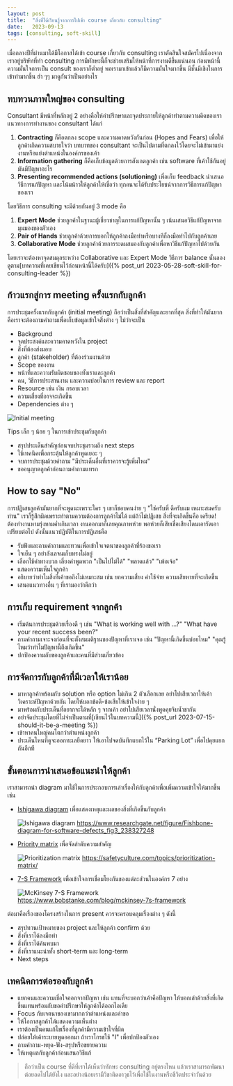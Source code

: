 ```yaml
---
layout: post
title:  "สิ่งที่ได้เรียนรู้จากการไปเข้า course เกี่ยวกับ consulting"
date:   2023-09-13
tags: [consulting, soft-skill]
---
```


เมื่อกลางปีที่ผ่านมาได้มีโอกาสได้เข้า course เกี่ยวกับ consulting เราตัดสินใจสมัครไปเนื่องจากเราอยู่บริษัทที่ทำ consulting การมีทักษะนี้ก็จะช่วยเสริมให้หน้าที่การงานดีขึ้นแน่นอน ก่อนหน้านี้ความมั่นใจการเป็น consult ของเราก็ต่ำอยู่ พอเรามาเข้าแล้วก็มีความมั่นใจมากขึ้น มีชั้นมีเชิงในการเข้าทำมากขึ้น ฮ่า ๆๆ มาดูกันว่าเป็นอย่างไร

## ทบทวนภาพใหญ่ของ consulting
Consultant มีหน้าที่หลักอยู่ 2 อย่างคือให้คำปรึกษาและจุดประกายให้ลูกค้าทำตามความคิดของเรา แนวทางการทำงานของ consultant ได้แก่

1. **Contracting** ก็คือตกลง scope และความคาดหวังกันก่อน (Hopes and Fears) เพื่อให้ลูกค้าเกิดความสบายใจว่า บทบาทของ consultant จะเป็นไปตามที่ตกลงไว้โดยจะไม่เข้ามาแย่งงานหรือแย่งตำแหน่งในองค์กรของเค้า
2. **Information gathering** ก็คือเก็บข้อมูลด้วยการสังเกตลูกค้า เช่น software ที่เค้าใช้กันอยู่มันมีปัญหาอะไร
3. **Presenting recommended actions (solutioning)** เพื่อเก็บ feedback นำเสนอวิธีการแก้ปัญหา และโน้มน้าวให้ลูกค้าให้เชื่อว่า ทุกคนจะได้รับประโยชน์จากการวิธีการแก้ปัญหาของเรา

โดยวิธีการ consulting จะมีด้วยกันอยู่ 3 mode คือ

1. **Expert Mode** ช่วยลูกค้าในฐานะผู้เชี่ยวชาญในการแก้ปัญหานั้น ๆ เน้นเสนอวิธีแก้ปัญหาจากมุมมองของตัวเอง
2. **Pair of Hands** ช่วยลูกค้าด้วยการบอกให้ลูกค้าลงมือทำหรือบางทีก็ลงมือทำไปกับลูกค้าเลย
3. **Collaborative Mode** ช่วยลูกค้าด้วยการระดมสมองกับลูกค้าเพื่อหาวิธีแก้ปัญหาไปด้วยกัน

โดยเราจะต้องหาจุดสมดุลระหว่าง Collaborative และ Expert Mode วิธีการ balance นั้นลองดูตาม[บทความที่เคยเขียนไว้ก่อนหน้านี้ได้ครับ]({% post_url 2023-05-28-soft-skill-for-consulting-leader %})  

## ก้าวแรกสู่การ meeting ครั้งแรกกับลูกค้า
การประชุมครั้งแรกกับลูกค้า (initial meeting) ถือว่าเป็นสิ่งที่สำคัญและยากที่สุด สิ่งที่ทำให้มันยากคือเราจะต้องถามคำถามเพื่อเก็บข้อมูลเข้าใจสิ่งต่าง ๆ ไม่ว่าจะเป็น

- Background
- จุดประสงค์และความคาดหวังใน project
- สิ่งที่ต้องส่งมอบ
- ลูกค้า (stakeholder) ที่ต้องร่วมงานด้วย
- Scope ของงาน
- หน้าที่และความรับผิดชอบของทั้งเราและลูกค้า
- คน, วิธีการประสานงาน และความบ่อยในการ review และ report
- Resource เช่น เงิน กรอบเวลา
- ความเสี่ยงที่อาจจะเกิดขึ้น
- Dependencies ต่าง ๆ

![Initial meeting](/assets/2023-09-13-initial-meeting.png)

Tips เล็ก ๆ น้อย ๆ ในการเข้าประชุมกับลูกค้า

- สรุปประเด็นสำคัญก่อนจบประชุมรวมถึง next steps
- ใช้เทคนิคเพื่อกระตุ้นให้ลูกค้าพูดเยอะ ๆ
- จบการประชุมด้วยคำถาม "มีประเด็นอื่นที่เราควรจะรู้เพิ่มไหม"
- ขออนุญาตลูกค้าก่อนถามคำถามแทรก

## How to say "No"
การปฏิเสธลูกค้ามันยากที่จะพูดนะเพราะใคร ๆ เขาก็ชอบคนง่าย ๆ "ใช่ครับพี่ ดีครับผม เหมาะสมครับท่าน" เราก็รู้สึกผิดเพราะทำตามความต้องการลูกค้าไม่ได้ แต่ถ้าไม่ปฏิเสธ สิ่งที่จะเกิดขึ้นคือ เครียด! ต้องทำงานหามรุ่งหามค่ำเกินเวลา งานออกมาก็เลยคุณภาพห่วย พอห่วยก็เสียเชื่อเสียงโดนเอารัดเอาเปรียบต่อไป ดังนั้นแนวปฏิบัติในการปฏิเสธคือ

- รับฟังและถามคำถามและทวนเพื่อเข้าใจเจตนาของลูกค้าที่ร้องขอเรา
- ใจเย็น ๆ อย่าลังเลจนเก็บทรงไม่อยู่
- เลือกใช้คำทางบวก เลี่ยงคำพูดพวก "เป็นไปไม่ได้" "พลาดแล้ว" "เพ้อเจ้อ"
- แสดงความเห็นใจลูกค้า
- อธิบายว่าทำไมสิ่งที่เค้าขอถึงไม่เหมาะสม เช่น ยกความเสี่ยง ค่าใช้จ่าย ความเสียหายที่จะเกิดขึ้น
- เสนอแนวทางอื่น ๆ ที่เรามองว่าดีกว่า

## การเก็บ requirement จากลูกค้่า
- เริ่มต้นการประชุมด้วยเรื่องดี ๆ เช่น "What is working well with ...?" "What have your recent success been?"
- ถามคำถามเจาะจงก่อนที่จะตั้งสมมติฐานของปัญหาที่เราเจอ เช่น "ปัญหานี้เกิดขึ้นบ่อยไหม" "คุณรู้ไหมว่าทำไมปัญหานี้ถึงเกิดขึ้น"
- ปกป้องความลับของลูกค้าและคนที่มีส่วนเกี่ยวข้อง

## การจัดการกับลูกค้าที่มีเวลาให้เราน้อย
- มาหาลูกค้าพร้อมกับ solution หรือ option ไม่เกิน 2 ตัวเลือกเลย อย่าไปเสียเวลาให้เค้าวิเคราะห์ปัญหาด้วยกัน โดยให้บอกข้อดี-ข้อเสียให้เข้าใจง่าย ๆ
- มาพร้อมกับประเด็นที่อยากจะได้หลัก ๆ จากเค้า อย่าไปเสียเวลานั่งพูดคุยจิบน้ำชากัน
- อย่าจัดประชุมโดยที่ไม่จำเป็นตามที่[เขียนไว้ในบทความนี้]({% post_url 2023-07-15-should-it-be-a-meeting %})
- เข้าหาคนใหญ่คนโตกว่าตำแหน่งลูกค้า
- ประเด็นไหนที่ดูจะออกทะเลยืดยาว ให้เอาไปจดบันทึกแยกไว้ใน “Parking Lot” เพื่อไปคุยแยกกันอีกที

## ขั้นตอนการนำเสนอข้อแนะนำให้ลูกค้า
เราสามารถนำ diagram มาใช้ในการประกอบการเล่าเรื่องให้กับลูกค้าเพื่อเพิ่มความเข้าใจให้มากขึ้น เช่น

- [Ishigawa diagram](https://en.wikipedia.org/wiki/Ishikawa_diagram) เพื่อแสดงเหตุและผลของสิ่งที่เกิดขึ้นกับลูกค้า

    ![Ishigawa diagram](/assets/2023-09-13-ishigawa-diagram.png)
    <https://www.researchgate.net/figure/Fishbone-diagram-for-software-defects_fig3_238327248>

- [Priority matrix](https://en.wikipedia.org/wiki/Priority_Matrix) เพื่อจัดลำดับความสำคัญ

    ![Prioritization matrix](/assets/2023-09-13-prioritization-matrix.webp)
    <https://safetyculture.com/topics/prioritization-matrix/>

- [7-S Framework](https://en.wikipedia.org/wiki/McKinsey_7S_Framework) เพื่อเข้าใจการเชื่อมโยงกันของแต่ละส่วนในองค์กร 7 อย่าง

    ![McKinsey 7-S Framework](/assets/2023-09-13-mckinsey-7s-model.png)
    <https://www.bobstanke.com/blog/mckinsey-7s-framework>

ต่อมาคือเรื่องของโครงสร้างในการ present ควรจะครอบคลุมเรื่องต่าง ๆ ดังนี้

- สรุปทวนเป้าหมายของ project และให้ลูกค้า confirm ด้วย
- สิ่งที่เราได้ลงมือทำ
- สิ่งที่เราได้ค้นพบมา
- สิ่งที่เราแนะนำทั้ง short-term และ long-term
- Next steps

## เทคนิคการต่อรองกับลูกค้า
- แยกคนและความเชื่อใจออกจากปัญหา เช่น แทนที่จะบอกว่าเค้าคือปัญหา ให้บอกเล่าด้วยสิ่งที่เกิดขึ้นแทนพร้อมกับขอคำปรึกษาให้ลูกค้าได้ออกไอเดีย
- Focus กับเจตนาของเขามากกว่าตำแหน่งและคำขอ
- ให้โอกาสลูกค้าได้แสดงความเห็นต่าง
- เราต้องเป็นคนแก้ไขเรื่องที่ลูกค้ามีความเข้าใจที่ผิด
- ปล่อยให้เค้าระบายพูดออกมา ถ้าเราโกรธใช้ "I" เพื่อปกป้องตัวเอง
- ถามคำถาม-หยุด-ฟัง-สรุปหรือขยายความ
- ให้เหตุผลกับลูกค้าก่อนเสนอวิธีแก้

> ถือว่าเป็น course ที่ดีที่เราได้เห็นว่าทักษะ consulting อยู่ตรงไหน แล้วเราสามารถพัฒนาต่อยอดไปได้ยังไง และอย่างน้อยเรามีวิชาติดอาวุธไว้เพื่อใช้ในงานหรือชีวิตประจำวันด้วย